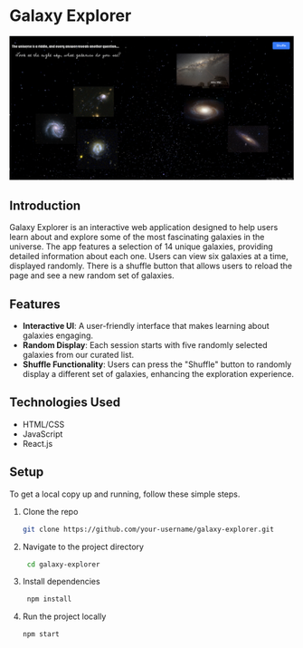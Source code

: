 # Galaxy Explorer


![screenshot](./screenshot.png)


## Introduction

Galaxy Explorer is an interactive web application designed to help users learn about and explore some of the most fascinating galaxies in the universe. The app features a selection of 14 unique galaxies, providing detailed information about each one. Users can view six galaxies at a time, displayed randomly. There is a shuffle button that allows users to reload the page and see a new random set of galaxies.

## Features

- **Interactive UI**: A user-friendly interface that makes learning about galaxies engaging.
- **Random Display**: Each session starts with five randomly selected galaxies from our curated list.
- **Shuffle Functionality**: Users can press the "Shuffle" button to randomly display a different set of galaxies, enhancing the exploration experience.

## Technologies Used

- HTML/CSS
- JavaScript
- React.js

## Setup

To get a local copy up and running, follow these simple steps.

1. Clone the repo
   ```sh
   git clone https://github.com/your-username/galaxy-explorer.git

2. Navigate to the project directory
   ```sh
    cd galaxy-explorer

3. Install dependencies
   ```sh
    npm install

4. Run the project locally
    ```sh
    npm start

